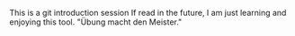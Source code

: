 This is a git introduction session
If read in the future, I am just learning and enjoying this tool.
"Übung macht den Meister."

